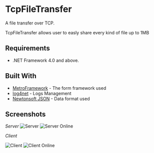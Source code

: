 # TcpFileTransfer
A file transfer over TCP. 

TcpFileTransfer allows user to easly share every kind of file up to 1MB

Requirements
------------
* .NET Framework 4.0 and above.

## Built With

* [MetroFramework](https://github.com/thielj/MetroFramework) - The form framework used
* [log4net](https://logging.apache.org/log4net/) - Logs Management
* [ Newtonsoft JSON](https://www.newtonsoft.com/json) - Data format used


Screenshots
----------
*Server*
![Server](https://github.com/nic0-o1/TcpFileTransfer/blob/master/Server/Screenshots/Server.png)
![Server Online](https://github.com/nic0-o1/TcpFileTransfer/blob/master/Server/Screenshots/ServerOnline.png)

*Client*

![Client](https://github.com/nic0-o1/TcpFileTransfer/blob/master/TcpFileTransfer/Screenshots/Client.png)
![Client Online](https://github.com/nic0-o1/TcpFileTransfer/blob/master/TcpFileTransfer/Screenshots/ClientOnline.png)
